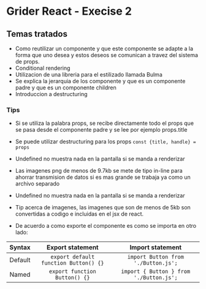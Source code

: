 # Grider React - Execise 2

## Temas tratados

- Como reutilizar un componente y que este componente se adapte a la forma que uno desea y estos deseos se comunican a travez del sistema de props.
- Conditional rendering
- Utilizacion de una libreria para el estilizado llamada Bulma
- Se explica la jerarquia de los componente y que es un componente padre y que es un componente children
- Introduccion a destructuring

### Tips

- Si se utiliza la palabra props, se recibe directamente todo el props que se pasa desde el componente padre y se lee por ejemplo props.title
- Se puede utilizar destructuring para los props  `const {title, handle} = props`
- Undefined no muestra nada en la pantalla si se manda a renderizar
- Las imagenes png de menos de 9.7kb se mete de tipo in-line para ahorrar transmision de datos si es mas grande se trabaja ya como un archivo separado
- Undefined no muestra nada en la pantalla si se manda a renderizar
- Tip acerca de imagenes, las imagenes que son de menos de 5kb son convertidas a codigo e incluidas en el jsx de react.

- De acuerdo a como exporte el componente es como se importa en otro lado:

|  Syntax |            Export statement           |             Import statement            |
|:-------:|:-------------------------------------:|:---------------------------------------:|
| Default | `export default function Button() {}` | `import Button from './Button.js';`     |
| Named   | `export function Button() {}`         | `import { Button } from './Button.js';` |
